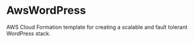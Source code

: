 # AwsWordPress
AWS Cloud Formation template for creating a scalable and fault tolerant WordPress stack. 
